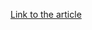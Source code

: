 [Link to the article](https://www.welivesecurity.com/en/business-security/making-it-stick-get-most-cybersecurity-training/)
